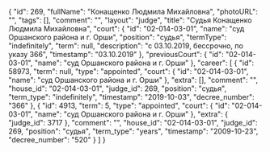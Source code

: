 {
    "id": 269,
    "fullName": "Конащенко Людмила Михайловна",
    "photoURL": "",
    "tags": [],
    "comment": "",
    "layout": "judge",
    "title": "Судья Конащенко Людмила Михайловна",
    "court": {
        "id": "02-014-03-01",
        "name": "суд Оршанского района и г. Орши",
        "position": "судья",
        "termType": "indefinitely",
        "term": null,
        "description": "c 03.10.2019, бессрочно, по указу 366",
        "timestamp": "03.10.2019"
    },
    "previousCourt": {
        "id": "02-014-03-01",
        "name": "суд Оршанского района и г. Орши"
    },
    "career": [
        {
            "id": 58973,
            "term": null,
            "type": "appointed",
            "court": {
                "id": "02-014-03-01",
                "name": "суд Оршанского района и г. Орши"
            },
            "extra": [],
            "comment": "",
            "house_id": "02-014-03-01",
            "judge_id": 269,
            "position": "судья",
            "term_type": "indefinitely",
            "timestamp": "2019-10-03",
            "decree_number": "366"
        },
        {
            "id": 4913,
            "term": 5,
            "type": "appointed",
            "court": {
                "id": "02-014-03-01",
                "name": "суд Оршанского района и г. Орши"
            },
            "extra": {
                "judge_id": 3717
            },
            "comment": "",
            "house_id": "02-014-03-01",
            "judge_id": 269,
            "position": "судья",
            "term_type": "years",
            "timestamp": "2009-10-23",
            "decree_number": "520"
        }
    ]
}